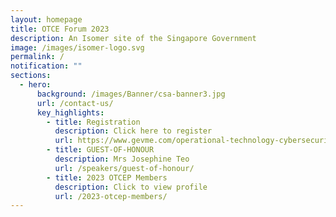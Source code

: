 ```yaml
---
layout: homepage
title: OTCE Forum 2023
description: An Isomer site of the Singapore Government
image: /images/isomer-logo.svg
permalink: /
notification: ""
sections:
  - hero:
      background: /images/Banner/csa-banner3.jpg
      url: /contact-us/
      key_highlights:
        - title: Registration
          description: Click here to register
          url: https://www.gevme.com/operational-technology-cybersecurity-expert-panel-otcep-forum-2023
        - title: GUEST-OF-HONOUR
          description: Mrs Josephine Teo
          url: /speakers/guest-of-honour/
        - title: 2023 OTCEP Members
          description: Click to view profile
          url: /2023-otcep-members/
---
```

